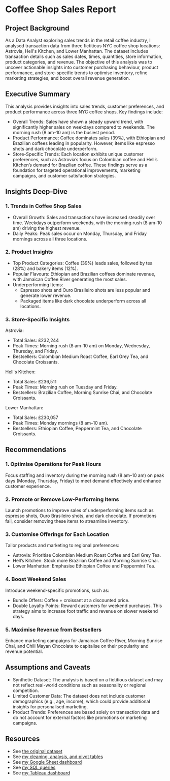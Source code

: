 # Coffee Shop Sales Report

## Project Background
As a Data Analyst exploring sales trends in the retail coffee industry, I analysed transaction data from three fictitious NYC coffee shop locations: Astrovia, Hell's Kitchen, and Lower Manhattan. The dataset includes transaction details such as sales dates, times, quantities, store information, product categories, and revenue. The objective of this analysis was to uncover actionable insights into customer purchasing behaviour, product performance, and store-specific trends to optimise inventory, refine marketing strategies, and boost overall revenue generation.

## Executive Summary
This analysis provides insights into sales trends, customer preferences, and product performance across three NYC coffee shops. Key findings include:
  - Overall Trends: Sales have shown a steady upward trend, with significantly higher sales on weekdays compared to weekends. The morning rush (8 am–10 am) is the busiest period.
  - Product Performance: Coffee dominates sales (39%), with Ethiopian and Brazilian coffees leading in popularity. However, items like espresso shots and dark chocolate underperform.
  - Store-Specific Trends: Each location exhibits unique customer preferences, such as Astrovia’s focus on Colombian coffee and Hell’s Kitchen’s demand for Brazilian coffee.
These findings serve as a foundation for targeted operational improvements, marketing campaigns, and customer satisfaction strategies.

## Insights Deep-Dive
### 1. Trends in Coffee Shop Sales
  - Overall Growth: Sales and transactions have increased steadily over time. Weekdays outperform weekends, with the morning rush (8 am–10 am) driving the highest revenue.
  - Daily Peaks: Peak sales occur on Monday, Thursday, and Friday mornings across all three locations.
### 2. Product Insights
  - Top Product Categories: Coffee (39%) leads sales, followed by tea (28%) and bakery items (12%).
  - Popular Flavours: Ethiopian and Brazilian coffees dominate revenue, with Jamaican Coffee River generating the most sales.
  - Underperforming Items:
      - Espresso shots and Ouro Brasileiro shots are less popular and generate lower revenue.
      - Packaged items like dark chocolate underperform across all locations.
### 3. Store-Specific Insights
Astrovia:
  - Total Sales: £232,244
  - Peak Times: Morning rush (8 am–10 am) on Monday, Wednesday, Thursday, and Friday.
  - Bestsellers: Colombian Medium Roast Coffee, Earl Grey Tea, and Chocolate Croissants.

Hell's Kitchen:
  - Total Sales: £236,511
  - Peak Times: Morning rush on Tuesday and Friday.
  - Bestsellers: Brazilian Coffee, Morning Sunrise Chai, and Chocolate Croissants.

Lower Manhattan:
  - Total Sales: £230,057
  - Peak Times: Monday mornings (8 am–10 am).
  - Bestsellers: Ethiopian Coffee, Peppermint Tea, and Chocolate Croissants.

## Recommendations
### 1. Optimise Operations for Peak Hours
Focus staffing and inventory during the morning rush (8 am–10 am) on peak days (Monday, Thursday, Friday) to meet demand effectively and enhance customer experience.
### 2. Promote or Remove Low-Performing Items
Launch promotions to improve sales of underperforming items such as espresso shots, Ouro Brasileiro shots, and dark chocolate.
If promotions fail, consider removing these items to streamline inventory.
### 3. Customise Offerings for Each Location
Tailor products and marketing to regional preferences:
  - Astrovia: Prioritise Colombian Medium Roast Coffee and Earl Grey Tea.
  - Hell’s Kitchen: Stock more Brazilian Coffee and Morning Sunrise Chai.
  - Lower Manhattan: Emphasise Ethiopian Coffee and Peppermint Tea.
### 4. Boost Weekend Sales
Introduce weekend-specific promotions, such as:
  - Bundle Offers: Coffee + croissant at a discounted price.
  - Double Loyalty Points: Reward customers for weekend purchases.
This strategy aims to increase foot traffic and revenue on slower weekend days.
### 5. Maximise Revenue from Bestsellers
Enhance marketing campaigns for Jamaican Coffee River, Morning Sunrise Chai, and Chili Mayan Chocolate to capitalise on their popularity and revenue potential.

## Assumptions and Caveats
  - Synthetic Dataset: The analysis is based on a fictitious dataset and may not reflect real-world conditions such as seasonality or regional competition.
  - Limited Customer Data: The dataset does not include customer demographics (e.g., age, income), which could provide additional insights for personalised marketing.
  - Product Trends: Preferences are based solely on transaction data and do not account for external factors like promotions or marketing campaigns.

## Resources
- See [the original dataset]()
- See [my cleaning, analysis, and pivot tables]()
- See [my Google Sheet dashboard]()
- See [my SQL queries]()
- See [my Tableau dashboard]()
